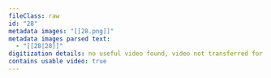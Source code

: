 ```yaml
---
fileClass: raw
id: "28"
metadata images: "[[28.png]]"
metadata images parsed text:
  - "[[28|28]]"
digitization details: no useful video found, video not transferred for parsing
contains usable video: true
---
```

